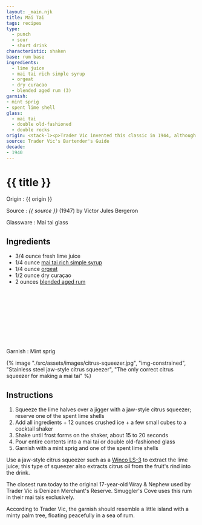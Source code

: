 ```yaml
---
layout: _main.njk
title: Mai Tai
tags: recipes
type: 
  - punch
  - sour
  - short drink
characteristic: shaken
base: rum base
ingredients:
  - lime juice
  - mai tai rich simple syrup
  - orgeat
  - dry curacao
  - blended aged rum (3)
garnish:
- mint sprig
- spent lime shell
glass:
  - mai tai
  - double old-fashioned
  - double rocks
origin: <stack-l><p>Trader Vic invented this classic in 1944, although Don the Beachcomber claims it was merely a copy of his Q.B. Cooler. Don also claimed to have invented the mai tai, but in 1970 an out-of-court settlement awarded the naming rights to Vic.</p><p>According to legend, Vic was entertaining two friends from Tahiti, Ham and Carrie Guild, when he concocted the recipe. When Carrie sipped the elixir, she exclaimed <q><span lang="ty">Maita'i Roe A'e</span></q> (<q>Out of this World&thinsp;—&thinsp;The Best</q>), giving the drink its moniker.</p>
source: Trader Vic's Bartender's Guide
decade:
- 1940
---
```


<!-- markdownlint-disable MD025 -->
# {{ title }}
<!-- markdownlint-disable MD025 -->

Origin
  : {{ origin }}

Source
  : <cite>{{ source }}</cite> (1947) by  Victor Jules Bergeron

Glassware
  : Mai tai glass

## Ingredients

* 3/4 ounce fresh lime juice
* 1/4 ounce [mai tai rich simple syrup](/mixes/mai-tai-rich-simple-syrup/)
* 1/4 ounce [orgeat](/mixes/orgeat/)
* 1/2 ounce dry curaçao
* 2 ounces [blended aged rum](/rums/05-rum-blended-aged/)<icon-l space="1em" class="bigger" label="(3)"><span class="with-icon"><svg class="icon"><use href="/assets/images/icons/circle-3.svg#circle-3"></use></svg></span></icon-l>

Garnish
  : Mint sprig

<tiki-dialog-img>

  {% image "./src/assets/images/citrus-squeezer.jpg", "img-constrained", "Stainless steel jaw-style citrus squeezer", "The only correct citrus squeezer for making a mai tai" %}

</tiki-dialog-img>
<!-- Needed to keep markdown from messing up -->

## Instructions

1. Squeeze the lime halves over a jigger with a jaw-style citrus squeezer; reserve one of the spent lime shells
2. Add all ingredients + 12 ounces crushed ice + a few small cubes to a cocktail shaker
3. Shake until frost forms on the shaker, about 15 to 20 seconds
4. Pour entire contents into a mai tai or double old-fashioned glass
5. Garnish with a mint sprig and one of the spent lime shells

<tiki-callout type="tip">

  Use a jaw-style citrus squeezer such as a <a href="https://www.amazon.com/Winco-LS-3-Lemon-Lime-Squeezer/dp/B000HVQCKY" target="_blank" rel="external noopener">Winco LS-3</a> to extract the lime juice; this type of squeezer also extracts citrus oil from the fruit's rind into the drink.

</tiki-callout>

<tiki-callout type="tip">

  The closest rum today to the original 17-year-old Wray & Nephew used by Trader Vic is Denizen Merchant's Reserve. Smuggler's Cove uses this rum in their mai tais exclusively.

</tiki-callout>

<tiki-callout type="tip">

  According to Trader Vic, the garnish should resemble a little island with a minty palm tree, floating peacefully in a sea of rum.

</tiki-callout>
